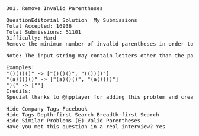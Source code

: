 <pre>
301. Remove Invalid Parentheses  

QuestionEditorial Solution  My Submissions
Total Accepted: 16936
Total Submissions: 51101
Difficulty: Hard
Remove the minimum number of invalid parentheses in order to make the input string valid. Return all possible results.

Note: The input string may contain letters other than the parentheses ( and ).

Examples:
"()())()" -> ["()()()", "(())()"]
"(a)())()" -> ["(a)()()", "(a())()"]
")(" -> [""]
Credits:
Special thanks to @hpplayer for adding this problem and creating all test cases.

Hide Company Tags Facebook
Hide Tags Depth-first Search Breadth-first Search
Hide Similar Problems (E) Valid Parentheses
Have you met this question in a real interview? Yes  
</pre>
